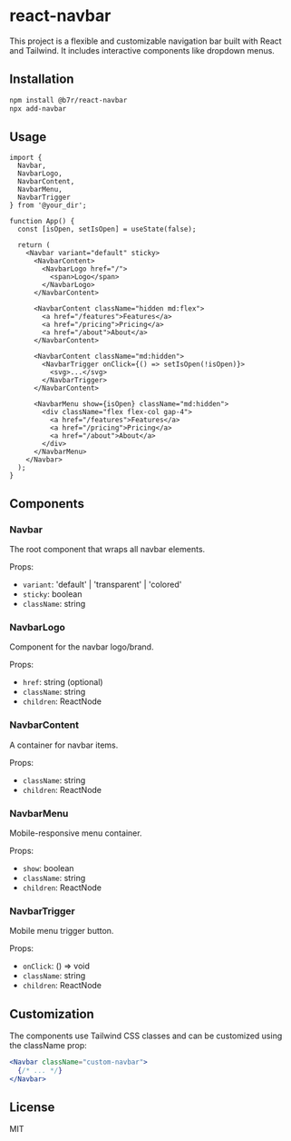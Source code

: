 # react-navbar
This project is a flexible and customizable navigation bar built with React and Tailwind. It includes interactive components like dropdown menus.

## Installation

```bash
npm install @b7r/react-navbar
npx add-navbar
```

## Usage

```tsx
import { 
  Navbar, 
  NavbarLogo, 
  NavbarContent, 
  NavbarMenu, 
  NavbarTrigger 
} from '@your_dir';

function App() {
  const [isOpen, setIsOpen] = useState(false);

  return (
    <Navbar variant="default" sticky>
      <NavbarContent>
        <NavbarLogo href="/">
          <span>Logo</span>
        </NavbarLogo>
      </NavbarContent>

      <NavbarContent className="hidden md:flex">
        <a href="/features">Features</a>
        <a href="/pricing">Pricing</a>
        <a href="/about">About</a>
      </NavbarContent>

      <NavbarContent className="md:hidden">
        <NavbarTrigger onClick={() => setIsOpen(!isOpen)}>
          <svg>...</svg>
        </NavbarTrigger>
      </NavbarContent>

      <NavbarMenu show={isOpen} className="md:hidden">
        <div className="flex flex-col gap-4">
          <a href="/features">Features</a>
          <a href="/pricing">Pricing</a>
          <a href="/about">About</a>
        </div>
      </NavbarMenu>
    </Navbar>
  );
}
```

## Components

### Navbar

The root component that wraps all navbar elements.

Props:
- `variant`: 'default' | 'transparent' | 'colored'
- `sticky`: boolean
- `className`: string

### NavbarLogo

Component for the navbar logo/brand.

Props:
- `href`: string (optional)
- `className`: string
- `children`: ReactNode

### NavbarContent

A container for navbar items.

Props:
- `className`: string
- `children`: ReactNode

### NavbarMenu

Mobile-responsive menu container.

Props:
- `show`: boolean
- `className`: string
- `children`: ReactNode

### NavbarTrigger

Mobile menu trigger button.

Props:
- `onClick`: () => void
- `className`: string
- `children`: ReactNode

## Customization

The components use Tailwind CSS classes and can be customized using the className prop:

```jsx
<Navbar className="custom-navbar">
  {/* ... */}
</Navbar>
```

## License

MIT
